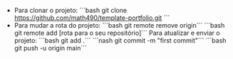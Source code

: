 - Para clonar o projeto:
´´´bash git clone https://github.com/math490/template-portfolio.git ´´´
- Para mudar a rota do projeto:
´´´bash git remote remove origin´´´
´´´bash git remote add [rota para o seu repositório]´´´
Para atualizar e enviar o projeto:
´´´bash git add .´´´
´´´nash git commit -m "first commit"´´´
´´´bash git push -u origin main´´´